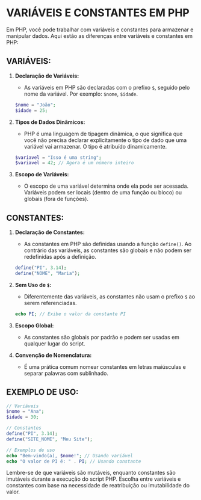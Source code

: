 # VARIÁVEIS E CONSTANTES EM PHP
Em PHP, você pode trabalhar com variáveis e constantes para armazenar e manipular dados. Aqui estão as diferenças entre variáveis e constantes em PHP:

## VARIÁVEIS:
1. **Declaração de Variáveis:**
   - As variáveis em PHP são declaradas com o prefixo `$`, seguido pelo nome da variável. Por exemplo: `$nome`, `$idade`.

   ```php
   $nome = "João";
   $idade = 25;
   ```

2. **Tipos de Dados Dinâmicos:**
   - PHP é uma linguagem de tipagem dinâmica, o que significa que você não precisa declarar explicitamente o tipo de dado que uma variável vai armazenar. O tipo é atribuído dinamicamente.

   ```php
   $variavel = "Isso é uma string";
   $variavel = 42; // Agora é um número inteiro
   ```

3. **Escopo de Variáveis:**
   - O escopo de uma variável determina onde ela pode ser acessada. Variáveis podem ser locais (dentro de uma função ou bloco) ou globais (fora de funções).

## CONSTANTES:
1. **Declaração de Constantes:**
   - As constantes em PHP são definidas usando a função `define()`. Ao contrário das variáveis, as constantes são globais e não podem ser redefinidas após a definição.

   ```php
   define("PI", 3.14);
   define("NOME", "Maria");
   ```

2. **Sem Uso de `$`:**
   - Diferentemente das variáveis, as constantes não usam o prefixo `$` ao serem referenciadas.

   ```php
   echo PI; // Exibe o valor da constante PI
   ```

3. **Escopo Global:**
   - As constantes são globais por padrão e podem ser usadas em qualquer lugar do script.

4. **Convenção de Nomenclatura:**
   - É uma prática comum nomear constantes em letras maiúsculas e separar palavras com sublinhado.

## EXEMPLO DE USO:
```php
// Variáveis
$nome = "Ana";
$idade = 30;

// Constantes
define("PI", 3.14);
define("SITE_NOME", "Meu Site");

// Exemplos de uso
echo "Bem-vindo(a), $nome!"; // Usando variável
echo "O valor de PI é: " . PI; // Usando constante
```

Lembre-se de que variáveis são mutáveis, enquanto constantes são imutáveis durante a execução do script PHP. Escolha entre variáveis e constantes com base na necessidade de reatribuição ou imutabilidade do valor.